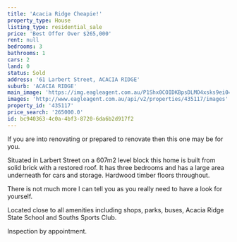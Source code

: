 ```yaml
---
title: 'Acacia Ridge Cheapie!'
property_type: House
listing_type: residential_sale
price: 'Best Offer Over $265,000'
rent: null
bedrooms: 3
bathrooms: 1
cars: 2
land: 0
status: Sold
address: '61 Larbert Street, ACACIA RIDGE'
suburb: 'ACACIA RIDGE'
main_image: 'https://img.eagleagent.com.au/P1Shx0COIDKBpsDLMO4xsks9ei0=/1280x854/smart/https://s3-us-west-2.amazonaws.com/eagleagent-orig/images/6820670/113690695-image-M.jpg'
images: 'http://www.eagleagent.com.au/api/v2/properties/435117/images'
property_id: '435117'
price_search: '265000.0'
id: bc940363-4c0a-4bf3-8720-6da6b2d917f2
---
```

If you are into renovating or prepared to renovate then this one may be for you.

Situated in Larbert Street on a 607m2 level block this home is built from solid brick with a restored roof. It has three bedrooms and has a large area underneath for cars and storage. Hardwood timber floors throughout.

There is not much more I can tell you as you really need to have a look for yourself.

Located close to all amenities including shops, parks, buses, Acacia Ridge State School and Souths Sports Club.

Inspection by appointment.